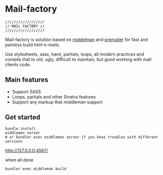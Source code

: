 Mail-factory
============

```
//////////////////
// MAIL FACTORY //
//////////////////
```

Mail-factory is solution based on [middelman](http://middlemanapp.com/ "middlemanapp.com") and [premailer](http://premailer.dialect.ca/ "premailer.dialect.ca") for fast and painless build html e-mails.

Use stylesheets, sass, haml, partials, loops, all modern practices and compile that to old, ugly, difficult to maintain, but good working with mail clients code.

## Main features

* Support SASS
* Loops, partials and other Sinatra features
* Support any markup that middleman support

## Get started

```
bundle install
middleman server
# or bundler exec middleman server if you have troubles with different versions
```
http://127.0.0.0:4567/

when all done

```
bundler exec middleman build
```
